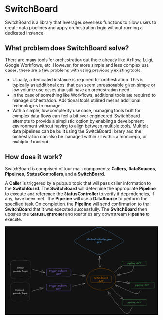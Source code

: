 # SwitchBoard

SwitchBoard is a library that leverages severless functions to allow users to create data pipelines and apply orchestration logic without running a dedicated instance.

## What problem does SwitchBoard solve?

There are many tools for orchestration out there already like Airflow, Luigi, Google Workflows, etc. However, for more simple and less complex use cases, there are a few problems with using previously existing tools.
* Usually, a dedicated instance is required for orchestration. This is typically an additional cost that can seem unreasonable given simple or low volume use cases that still have an orchestration need.
* In the case of something like Workflows, additional tools are required to manage orchestration. Additional tools utilized means additional technologies to manage.
* With a simple, low complexity use case, managing tools built for complex data flows can feel a bit over engineered.
SwitchBoard attempts to provide a simplistic option by enabling a development environment without having to align between multiple tools. Multiple data pipelines can be built using the SwitchBoard library and the orchestration can also be managed within all within a monorepo, or multiple if desired.

## How does it work?

SwitchBoard is comprised of four main components: **Callers**, **DataSources**, **Pipelines**, **StatusControllers**, and **a SwitchBoard**.

A **Caller** is triggered by a pubsub topic that will pass caller information to the **SwitchBoard**.
The **SwitchBoard** will determine the appropriate **Pipeline** to execute and reference the **StatusController** to verify if dependencies, if any, have been met.
The **Pipeline** will use a **DataSource** to perform the specified task.
On completion, the **Pipeline** will send confirmation to the **SwitchBoard** that it was executed successfully.
The **SwitchBoard** then updates the **StatusController** and identifies any downstream **Pipeline** to execute.

![Diagram](SwitchBoard.PNG)

